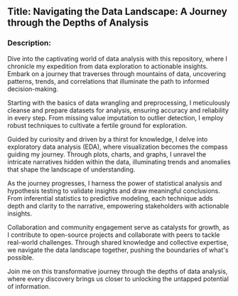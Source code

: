 ##	Title: Navigating the Data Landscape: A Journey through the Depths of Analysis


###  Description:
Dive into the captivating world of data analysis with this repository, where I chronicle my expedition from data exploration to actionable insights. Embark on a journey that traverses through mountains of data, uncovering patterns, trends, and correlations that illuminate the path to informed decision-making.

Starting with the basics of data wrangling and preprocessing, I meticulously cleanse and prepare datasets for analysis, ensuring accuracy and reliability in every step. From missing value imputation to outlier detection, I employ robust techniques to cultivate a fertile ground for exploration.

Guided by curiosity and driven by a thirst for knowledge, I delve into exploratory data analysis (EDA), where visualization becomes the compass guiding my journey. Through plots, charts, and graphs, I unravel the intricate narratives hidden within the data, illuminating trends and anomalies that shape the landscape of understanding.

As the journey progresses, I harness the power of statistical analysis and hypothesis testing to validate insights and draw meaningful conclusions. From inferential statistics to predictive modeling, each technique adds depth and clarity to the narrative, empowering stakeholders with actionable insights.

Collaboration and community engagement serve as catalysts for growth, as I contribute to open-source projects and collaborate with peers to tackle real-world challenges. Through shared knowledge and collective expertise, we navigate the data landscape together, pushing the boundaries of what's possible.

Join me on this transformative journey through the depths of data analysis, where every discovery brings us closer to unlocking the untapped potential of information.

